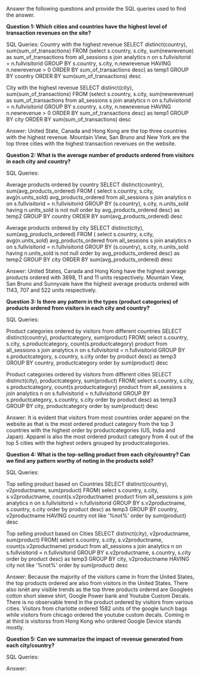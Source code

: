 Answer the following questions and provide the SQL queries used to find the answer.

    
**Question 1: Which cities and countries have the highest level of transaction revenues on the site?**


SQL Queries:
Country with the highest revenue
SELECT distinct(country), sum(sum_of_transactions) 
FROM (select s.country, s.city, sum(newrevenue) as sum_of_transactions
from all_sessions s
join analytics n
on s.fullvisitorid = n.fullvisitorid
GROUP BY s.country, s.city, n.newrevenue
HAVING n.newrevenue > 0
ORDER BY sum_of_transactions desc) as temp1
GROUP BY country
ORDER BY sum(sum_of_transactions) desc

City with the highest revenue
SELECT distinct(city), sum(sum_of_transactions) 
FROM (select s.country, s.city, sum(newrevenue) as sum_of_transactions
from all_sessions s
join analytics n
on s.fullvisitorid = n.fullvisitorid
GROUP BY s.country, s.city, n.newrevenue
HAVING n.newrevenue > 0
ORDER BY sum_of_transactions desc) as temp1
GROUP BY city
ORDER BY sum(sum_of_transactions) desc


Answer:
United State, Canada and Hong Kong are the top three countries with the highest revenue. 
Mountain View, San Bruno and New York are the top three cities with the highest transaction revenues on the website.


**Question 2: What is the average number of products ordered from visitors in each city and country?**


SQL Queries:

Average products ordered by country
SELECT distinct(country), sum(avg_products_ordered)
FROM (
select s.country, s.city, avg(n.units_sold) avg_products_ordered
from all_sessions s
join analytics n
on s.fullvisitorid = n.fullvisitorid
GROUP BY (s.country), s.city, n.units_sold
having n.units_sold is not null
order by avg_products_ordered desc) as temp2
GROUP BY country
ORDER BY sum(avg_products_ordered) desc

Average products ordered by city
SELECT distinct(city), sum(avg_products_ordered)
FROM (
select s.country, s.city, avg(n.units_sold) avg_products_ordered
from all_sessions s
join analytics n
on s.fullvisitorid = n.fullvisitorid
GROUP BY (s.country), s.city, n.units_sold
having n.units_sold is not null
order by avg_products_ordered desc) as temp2
GROUP BY city
ORDER BY sum(avg_products_ordered) desc


Answer:
United States, Canada and Hong Kong have the highest average products ordered with 3698, 11 and 11 units respectively. 
Mountain View, San Bruno and Sunnyvale have the highest average products ordered with 1143, 707 and 522 units respectively.



**Question 3: Is there any pattern in the types (product categories) of products ordered from visitors in each city and country?**


SQL Queries:

Product categories ordered by visitors from different countries
SELECT distinct(country), productcategory, sum(product)
FROM(
	select s.country, s.city, s.productcategory, count(s.productcategory) product
from all_sessions s
join analytics n
on s.fullvisitorid = n.fullvisitorid
GROUP BY s.productcategory, s.country, s.city
order by product desc) as temp3
GROUP BY country, productcategory
order by sum(product) desc

Product categories ordered by visitors from different cities
SELECT distinct(city), productcategory, sum(product)
FROM(
	select s.country, s.city, s.productcategory, count(s.productcategory) product
from all_sessions s
join analytics n
on s.fullvisitorid = n.fullvisitorid
GROUP BY s.productcategory, s.country, s.city
order by product desc) as temp3
GROUP BY city, productcategory
order by sum(product) desc



Answer:
It is evident that visitors from most countries order apparel on the website as that is the most ordered product category from the top 3 countries with the highest order by productcategories (US, India and Japan).
Apparel is also the most ordered product category from 4 out of the top 5 cities with the highest orders grouped by productcategories.



**Question 4: What is the top-selling product from each city/country? Can we find any pattern worthy of noting in the products sold?**


SQL Queries:

Top selling product based on Countries
SELECT distinct(country), v2productname, sum(product)
FROM(
	select s.country, s.city, s.v2productname, count(s.v2productname) product
from all_sessions s
join analytics n
on s.fullvisitorid = n.fullvisitorid
GROUP BY s.v2productname, s.country, s.city
order by product desc) as temp3
GROUP BY country, v2productname
HAVING country not like '%not%'
order by sum(product) desc

Top selling product based on Cities
SELECT distinct(city), v2productname, sum(product)
FROM(
	select s.country, s.city, s.v2productname, count(s.v2productname) product
from all_sessions s
join analytics n
on s.fullvisitorid = n.fullvisitorid
GROUP BY s.v2productname, s.country, s.city
order by product desc) as temp3
GROUP BY city, v2productname
HAVING city not like '%not%'
order by sum(product) desc


Answer:
Because the majority of the visitors came in from the United States, the top products ordered are also from visitors in the United States. There also isnèt any visible trends as the top three products ordered are Googleès cotton short sleeve shirt, Google Power bank and Youtube Custom Decals.
There is no observable trend in the product ordered by visitors from various cities. Visitors from charlotte ordered 1582 units of the google lunch bags while visitors from chicago ordered the youtube custom decals. Coming in at third is visitorss from Hong Kong who ordered Google Device stands mostly. 

**Question 5: Can we summarize the impact of revenue generated from each city/country?**

SQL Queries:



Answer:







